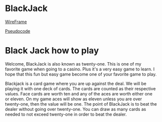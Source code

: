 # BlackJack

[WireFrame](https://www.lucidchart.com/documents/edit/f437bae5-2ef6-428f-b8d7-6423be2c5d3d/0)

[Pseudocode](https://docs.google.com/document/d/1Ku6Jkig082Kg6_7inmCMrF0HbpAc5bLj6ZyyzCZC2oA/edit)

# Black Jack how to play
Welcome, BlackJack is also known as twenty-one. 
This is one of my favorite game when going to a casino. 
Plus it's a very easy game to learn. 
I hope that this fun but easy game become one of your favorite game to play.

Blackjack is a card game where you are up against the deal. 
We will be playing it with one deck of cards. The cards are counted as their respective values.
Face cards are worth ten and any of the aces are worth either one or eleven.
On my game aces will show as eleven unless you are over twenty-one, then the value will be one.
The point of BlackJack is to beat the dealer without going over twenty-one.
You can draw as many cards as needed to not exceed twenty-one in order to beat the dealer.

